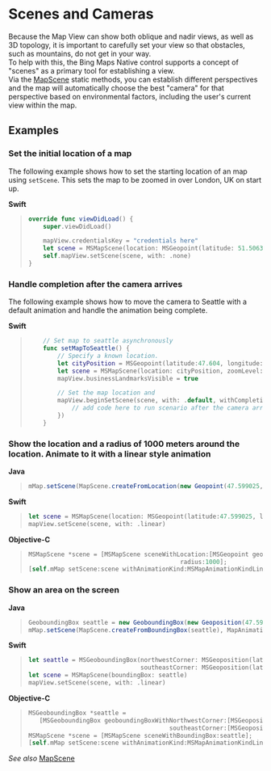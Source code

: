 
# Scenes and Cameras

Because the Map View can show both oblique and nadir views, as well as 3D topology, it is important to carefully set your view so that
obstacles, such as mountains, do not get in your way.  
To help with this, the Bing Maps Native control supports a concept of "scenes" as a
primary tool for establishing a view.  
Via the [MapScene](../map-control-api/MapScene-class.md) static methods, you can establish different perspectives and the map will automatically choose the best "camera" for that perspective based on environmental factors, including the user's current view within the map.

## Examples

### Set the initial location of a map 

The following example shows how to set the starting location of an map using `setScene`. This sets the map to be zoomed in over London, UK on start up.

**Swift**

> ```swift
> override func viewDidLoad() {
>     super.viewDidLoad()
> 
>     mapView.credentialsKey = "credentials here"
>     let scene = MSMapScene(location: MSGeopoint(latitude: 51.50632, -0.12714), zoomLevel: 10))
>     self.mapView.setScene(scene, with: .none)
> }
> ```

### Handle completion after the camera arrives

The following example shows how to move the camera to Seattle with a default animation and handle the animation being complete.

**Swift**

> ``` swift
>     // Set map to seattle asynchronously
>     func setMapToSeattle() {
>         // Specify a known location.
>         let cityPosition = MSGeopoint(latitude:47.604, longitude:-122.329)
>         let scene = MSMapScene(location: cityPosition, zoomLevel: 12)
>         mapView.businessLandmarksVisible = true
> 
>         // Set the map location and
>         mapView.beginSetScene(scene, with: .default, withCompletionCallback: {_ in
>             // add code here to run scenario after the camera arrives at your destination
>         })
>     }
> ```

### Show the location and a radius of 1000 meters around the location. Animate to it with a linear style animation

**Java**

>```java
> mMap.setScene(MapScene.createFromLocation(new Geopoint(47.599025, -122.339901), 1000), MapAnimationKind.LINEAR);
>```
>

**Swift**

>``` swift
> let scene = MSMapScene(location: MSGeopoint(latitude:47.599025, longitude:-122.339901), radius:1000);
> mapView.setScene(scene, with: .linear)
> ```

**Objective-C**

>``` objectivec
> MSMapScene *scene = [MSMapScene sceneWithLocation:[MSGeopoint geopointWithLatitude:47.599025 longitude:-122.339901]
>                                           radius:1000];
> [self.mMap setScene:scene withAnimationKind:MSMapAnimationKindLinear]
>```

### Show an area on the screen

**Java**

>```java
>GeoboundingBox seattle = new GeoboundingBox(new Geoposition(47.599025, -122.339901), new Geoposition(47.589908, -122.313251));
>mMap.setScene(MapScene.createFromBoundingBox(seattle), MapAnimationKind.LINEAR);
>```

**Swift**

>``` swift
> let seattle = MSGeoboundingBox(northwestCorner: MSGeoposition(latitude:47.599025, longitude:-122.339901),
>                                southeastCorner: MSGeoposition(latitude:47.589908, longitude:-122.313251))
> let scene = MSMapScene(boundingBox: seattle)
> mapView.setScene(scene, with: .linear)
> ```


**Objective-C**

>``` objectivec
> MSGeoboundingBox *seattle =
>    [MSGeoboundingBox geoboundingBoxWithNorthwestCorner:[MSGeoposition geopositionWithLatitude:47.599025 longitude:-122.339901]
>                                        southeastCorner:[MSGeoposition geopositionWithLatitude:47.589908 longitude:-122.313251]];
> MSMapScene *scene = [MSMapScene sceneWithBoundingBox:seattle];
> [self.mMap setScene:scene withAnimationKind:MSMapAnimationKindLinear];
>```

_See also_
[MapScene](../map-control-api/MapScene-class.md)
